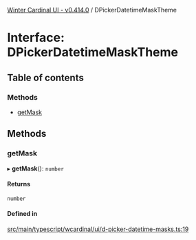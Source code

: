 [Winter Cardinal UI - v0.414.0](../index.md) / DPickerDatetimeMaskTheme

# Interface: DPickerDatetimeMaskTheme

## Table of contents

### Methods

- [getMask](DPickerDatetimeMaskTheme.md#getmask)

## Methods

### getMask

▸ **getMask**(): `number`

#### Returns

`number`

#### Defined in

[src/main/typescript/wcardinal/ui/d-picker-datetime-masks.ts:19](https://github.com/winter-cardinal/winter-cardinal-ui/blob/v0.414.0/src/main/typescript/wcardinal/ui/d-picker-datetime-masks.ts#L19)

